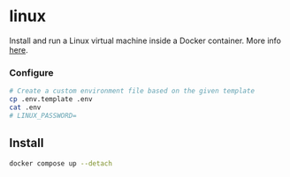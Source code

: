 # linux

Install and run a Linux virtual machine inside a Docker container.
More info [here](https://github.com/qemus/qemu).

### Configure

```sh
# Create a custom environment file based on the given template
cp .env.template .env
cat .env
# LINUX_PASSWORD=
```

## Install
```sh
docker compose up --detach
```
